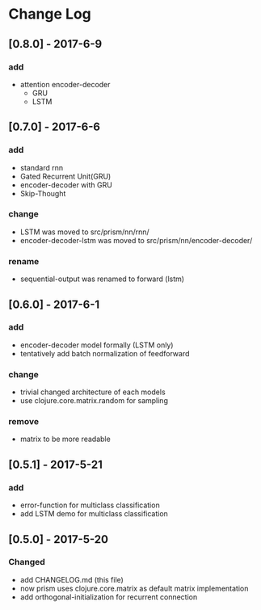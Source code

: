 # Change Log

## [0.8.0] - 2017-6-9

### add

- attention encoder-decoder
  + GRU
  + LSTM


## [0.7.0] - 2017-6-6

### add

- standard rnn
- Gated Recurrent Unit(GRU)
- encoder-decoder with GRU
- Skip-Thought

### change

- LSTM was moved to src/prism/nn/rnn/
- encoder-decoder-lstm was moved to src/prism/nn/encoder-decoder/

### rename

- sequential-output was renamed to forward (lstm)

## [0.6.0] - 2017-6-1

### add

- encoder-decoder model formally (LSTM only)
- tentatively add batch normalization of feedforward

### change

- trivial changed architecture of each models
- use clojure.core.matrix.random for sampling

### remove

- matrix to be more readable

## [0.5.1] - 2017-5-21

### add

- error-function for multiclass classification
- add LSTM demo for multiclass classification

## [0.5.0] - 2017-5-20
### Changed

- add CHANGELOG.md (this file)
- now prism uses clojure.core.matrix as default matrix implementation
- add orthogonal-initialization for recurrent connection

